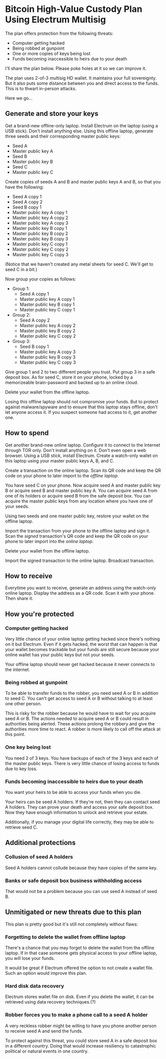 # Bitcoin High-Value Custody Plan Using Electrum Multisig

The plan offers protection from the following threats:

* Computer getting hacked
* Being robbed at gunpoint
* One or more copies of keys being lost
* Funds becoming inaccessible to heirs due to your death

I'll share the plan below. Please poke holes at it so we can improve it.

The plan uses 2-of-3 multisig HD wallet. It maintains your full sovereignty. But it also puts some distance between you and direct access to the funds. This is to thwart in-person attacks.

Here we go...

## Generate and store your keys

Get a brand-new offline-only laptop. Install Electrum on the laptop (using a USB stick). Don't install anything else. Using this offline laptop, generate three seeds and their corresponding master public keys:

* Seed A
* Master public key A
* Seed B
* Master public key B
* Seed C
* Master public key C

Create copies of seeds A and B and master public keys A and B, so that you have the following:

* Seed A copy 1
* Seed A copy 2
* Seed B copy 1
* Master public key A copy 1
* Master public key A copy 2
* Master public key A copy 3
* Master public key B copy 1
* Master public key B copy 2
* Master public key B copy 3
* Master public key C copy 1
* Master public key C copy 2
* Master public key C copy 3

(Notice that we haven't created any metal sheets for seed C. We'll get to seed C in a bit.)

Now group your copies as follows:

* Group 1:
  * Seed A copy 1
  * Master public key A copy 1
  * Master public key B copy 1
  * Master public key C copy 1
* Group 2:
  * Seed A copy 2
  * Master public key A copy 2
  * Master public key B copy 2
  * Master public key C copy 2
* Group 3:
  * Seed B copy 1
  * Master public key A copy 3
  * Master public key B copy 3
  * Master public key C copy 3
  
Give group 1 and 2 to two different people you trust. Put group 3 in a safe deposit box. As for seed C, store it on your phone, locked by a memorizeable brain-password and backed up to an online cloud.

Delete your wallet from the offline laptop. 

Losing this offline laptop should not compromise your funds. But to protect against malware/spyware and to ensure that this laptop stays offline, don't let anyone access it. If you suspect someone had access to it, get another one.

## How to spend

Get another brand-new online laptop. Configure it to connect to the Internet through TOR only. Don't install anything on it. Don't even open a web browser. Using a USB stick, install Electrum. Create a watch-only wallet on this laptop using your master public keys A, B, and C.

Create a transaction on the online laptop. Scan its QR code and keep the QR code on your phone to later import to the _offline laptop_.

You have seed C on your phone. Now acquire seed A and master public key B or acquire seed B and master public key A. You can acquire seed A from one of its holders or acquire seed B from the safe deposit box. You can acquire the master public keys from any location where you have one of your seeds. 

Using two seeds and one master public key, restore your wallet on the offline laptop.

Import the transaction from your phone to the offline laptop and sign it. Scan the _signed_ transaction's QR code and keep the QR code on your phone to later import into the _online laptop_. 

Delete your wallet from the offline laptop.

Import the signed transaction to the online laptop. Broadcast transaction.

## How to receive

Everytime you want to receive, generate an address using the watch-only online laptop. Display the address as a QR code. Scan it with your phone. Then share it.

## How you're protected

### Computer getting hacked

Very little chance of your online laptop getting hacked since there's nothing on it but Electrum. Even if it gets hacked, the worst that can happen is that your wallet becomes trackable but your funds are still secure because your online wallet has your public keys but not your seeds.

Your offline laptop should never get hacked because it never connects to the internet.

### Being robbed at gunpoint

To be able to transfer funds to the robber, you need seed A or B in addition to seed C. You can't get access to seed A or B without talking to at least one other person.

This is risky for the robber because he would have to wait for you acquire seed A or B. The actions needed to acquire seed A or B could result in authorities being alerted. These actions prolong the robbery and give the authorities more time to react. A robber is more likely to call off the attack at this point.

### One key being lost

You need 2 of 3 keys. You have backups of each of the 3 keys and each of the master public keys. There is very little chance of losing access to funds due to key loss.

### Funds becoming inaccessible to heirs due to your death

You want your heirs to be able to access your funds when you die.

Your heirs can be seed A holders. If they're not, then they can contact seed A holders. They can prove your death and access your safe deposit box. Now they have enough information to unlock and retrieve your estate.

Additionally, if you manage your digital life correctly, they may be able to retrieve seed C.

## Additional protections

### Collusion of seed A holders

Seed A holders cannot collude because they have copies of the same key. 

### Banks or safe deposit box business withholding access

That would not be a problem because you can use seed A instead of seed B.

## Unmitigated or new threats due to this plan

This plan is pretty good but it's still not completely without flaws:

### Forgetting to delete the wallet from offline laptop

There's a chance that you may forget to delete the wallet from the offline laptop. If in that case someone gets physical access to your offline laptop, you will lose your funds.

It would be great if Electrum offered the option to not create a wallet file. Such an option would improve this plan.

### Hard disk data recovery

Electrum stores wallet file on disk. Even if you delete the wallet, it can be retrieved using data recovery techniques.(?)

### Robber forces you to make a phone call to a seed A holder

A very reckless robber might be willing to have you phone another person to receive seed A and send the funds. 

To protect against this threat, you could store seed A in a safe deposit box in a different country. Doing that would increase resiliency to catastrophic political or natural events in one country.

